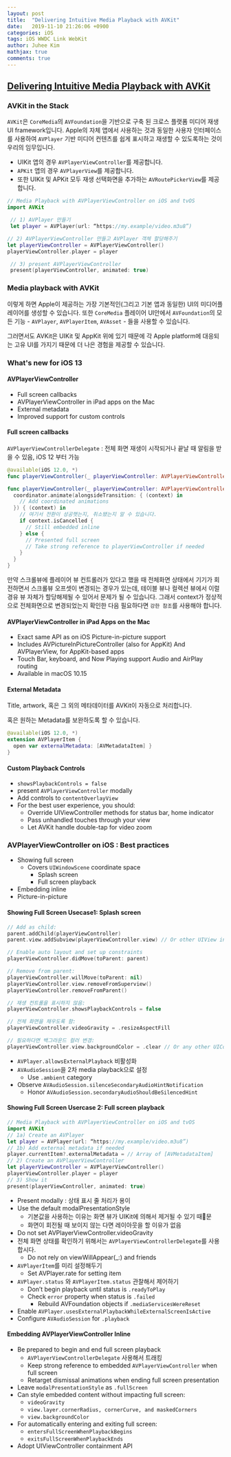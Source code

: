 ```yaml
---
layout: post
title:  "Delivering Intuitive Media Playback with AVKit"
date:   2019-11-10 21:26:06 +0900
categories: iOS
tags: iOS WWDC Link WebKit
author: Juhee Kim
mathjax: true
comments: true
---
```



## [Delivering Intuitive Media Playback with AVKit](https://developer.apple.com/videos/play/wwdc2019/503/)

### AVKit in the Stack
`AVKit`은 `CoreMedia`의 `AVFoundation`을 기반으로 구축 된 크로스 플랫폼 미디어 재생 UI framework입니다. Apple의 자체 앱에서 사용하는 것과 동일한 사용자 인터페이스를 사용하여 `AVPlayer` 기반 미디어 컨텐츠를 쉽게 표시하고 재생할 수 있도록하는 것이 우리의 임무입니다.

* UIKit 앱의 경우 `AVPlayerViewController`를 제공합니다.
* `APKit` 앱의 경우 `AVPlayerView`를 제공합니다.
* 또한 UIKit 및 APKit 모두 재생 선택화면을 추가하는 `AVRoutePickerView`를 제공합니다.

```swift
// Media Playback with AVPlayerViewController on iOS and tvOS
import AVKit

 // 1) AVPlayer 만들기
 let player = AVPlayer(url: “https://my.example/video.m3u8”)

// 2) AVPlayerViewController 만들고 AVPlayer 객체 할당해주기
let playerViewController = AVPlayerViewController()
playerViewController.player = player

 // 3) present AVPlayerViewController
 present(playerViewController, animated: true)
```

### Media playback with AVKit
이렇게 하면 Apple이 제공하는 가장 기본적인(그리고 기본 앱과 동일한) UI의 미디어플레이어를 생성할 수 있습니다. 또한 `CoreMedia` 플레이어 UI안에서 `AVFoundation`의 모든 기능 - `AVPlayer`, `AVPlayerItem`, `AVAsset` - 들을 사용할 수 있습니다.

그러면서도 AVKit은 UIKit 및 AppKit 위에 있기 때문에 각 Apple platform에 대응되는 고유 UI를 가지기 때문에 더 나은 경험을 제공할 수 있습니다.

### What's new for iOS 13
#### AVPlayerViewController
* Full screen callbacks
* AVPlayerViewController in iPad apps on the Mac
* External metadata
* Improved support for custom controls

#### Full screen callbacks
`AVPlayerViewControllerDelegate` : 전체 화면 재생이 시작되거나 끝날 때 알림을 받을 수 있음, iOS 12 부터 가능  

```swift
@available(iOS 12.0, *)
func playerViewController(_ playerViewController: AVPlayerViewController, willBeginFullScreenPresentationWithAnimationCoordinator coordinator: UIViewControllerTransitionCoordinator)

func playerViewController(_ playerViewController: AVPlayerViewController, willEndFullScreenPresentationWithAnimationCoordinator coordinator: UIViewControllerTransitionCoordinator) {
  coordinator.animate(alongsideTransition: { (context) in
    // Add coordinated animations
  }) { (context) in
    // 여기서 전환이 성공햇는지, 취소됐는지 알 수 있습니다.
    if context.isCancelled {
      // Still embedded inline
    } else {
      // Presented full screen
      // Take strong reference to playerViewController if needed
    }
  }
}
```
만약 스크롤뷰에 플레이어 뷰 컨트롤러가 있다고 했을 때 전체화면 상태에서 기기가 회전하면서 스크롤뷰 오프셋이 변경되는 경우가 있는데, 테이블 뷰나 컬렉션 뷰에서 이럴 경유 뷰 자체가 할당해제될 수 있어서 문제가 될 수 있습니다. 그래서 context가 정상적으로 전체화면으로 변경되었는지 확인한 다음 필요하다면 `강한 참조`를 사용해야 합니다.

#### AVPlayerViewController in iPad Apps on the Mac
* Exact same API as on iOS Picture-in-picture support
* Includes AVPictureInPictureController (also for AppKit) And AVPlayerView, for AppKit-based apps
* Touch Bar, keyboard, and Now Playing support Audio and AirPlay routing
* Available in macOS 10.15

#### External Metadata
Title, artwork, 혹은 그 외의 메타데이터를 AVKit이 자동으로 처리합니다.

혹은 원하는 Metadata를 보완하도록 할 수 있습니다.
```swift
@available(iOS 12.0, *)
extension AVPlayerItem {
  open var externalMetadata: [AVMetadataItem] }
}
```

#### Custom Playback Controls
* `showsPlaybackControls = false`
* present `AVPlayerViewController` modally
* Add controls to `contentOverlayView`
* For the best user experience, you should:
  * Override UIViewController methods for status bar, home indicator
  * Pass unhandled touches through your view
  * Let AVKit handle double-tap for video zoom

### AVPlayerViewController on iOS : Best practices
* Showing full screen
  * Covers `UIWindowScene` coordinate space
    * Splash screen
    * Full screen playback
* Embedding inline
* Picture-in-picture

#### Showing Full Screen Usecase1: Splash screen
```swift
// Add as child:
parent.addChild(playerViewController)
parent.view.addSubview(playerViewController.view) // Or other UIView insertion API

// Enable auto layout and set up constraints
playerViewController.didMove(toParent: parent)

// Remove from parent:
playerViewController.willMove(toParent: nil)
playerViewController.view.removeFromSuperview()
playerViewController.removeFromParent()

// 재생 컨트롤을 표시하지 않음:
playerViewController.showsPlaybackControls = false

// 전체 화면을 채우도록 함:
playerViewController.videoGravity = .resizeAspectFill

// 필요하다면 백그라운드 컬러 변경:
playerViewController.view.backgroundColor = .clear // Or any other UIColor
```

* `AVPlayer.allowsExternalPlayback` 비활성화
* `AVAudioSession`을 2차 media playback으로 설정
  * Use `.ambient` category
* Observe `AVAudioSession.silenceSecondaryAudioHintNotification`
  * Honor `AVAudioSession.secondaryAudioShouldBeSilencedHint`

#### Showing Full Screen Usercase 2: Full screen playback
```swift
// Media Playback with AVPlayerViewController on iOS and tvOS
import AVKit
// 1a) Create an AVPlayer
let player = AVPlayer(url: “https://my.example/video.m3u8”)
// 1b) Add external metadata if needed
player.currentItem?.externalMetadata = // Array of [AVMetadataItem]
// 2) Create an AVPlayerViewController
let playerViewController = AVPlayerViewController()
playerViewController.player = player
// 3) Show it
present(playerViewController, animated: true)
```

* Present modally : 상태 표시 줄 처리가 용이
* Use the default modalPresentationStyle
  * 기본값을 사용하는 이유는 화면 뷰가 UIKit에 의해서 제거될 수 있기 때문
  * 화면이 회전될 때 보이지 않는 다면 레이아웃을 할 이유가 없음
* Do not set AVPlayerViewController.videoGravity
* 전체 화면 상태를 확인하기 위해서는 `AVPlayerViewControllerDelegate`를 사용합시다.
  * Do not rely on viewWillAppear(_:) and friends
* `AVPlayerItem`를 미리 설정해두기
  * Set AVPlayer.rate for setting item
* `AVPlayer.status` 와 `AVPlayerItem.status` 관찰해서 제어하기
  * Don’t begin playback until status is `.readyToPlay`
  * Check `error` property when status is `.failed`
    * Rebuild AVFoundation objects if `.mediaServicesWereReset`
* Enable `AVPlayer.usesExternalPlaybackWhileExternalScreenIsActive`
* Configure `AVAudioSession` for `.playback`

#### Embedding AVPlayerViewController Inline
* Be prepared to begin and end full screen playback
  * `AVPlayerViewControllerDelegate` 사용해서 트래킹
  * Keep strong reference to embedded `AVPlayerViewController` when full screen
  * Retarget dismissal animations when ending full screen presentation
* Leave `modalPresentationStyle` as `.fullScreen`
* Can style embedded content without impacting full screen:
  * `videoGravity`
  * `view.layer.cornerRadius, cornerCurve, and maskedCorners`
  * `view.backgroundColor`
* For automatically entering and exiting full screen:
  * `entersFullScreenWhenPlaybackBegins`
  * `exitsFullScreenWhenPlaybackEnds`
* Adopt UIViewController containment API
